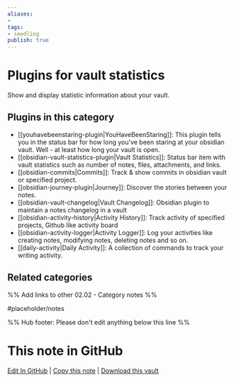 ```yaml
---
aliases:
- 
tags: 
- seedling 
publish: true
---
```



# Plugins for vault statistics

Show and display statistic information about your vault.

## Plugins in this category

- [[youhavebeenstaring-plugin|YouHaveBeenStaring]]: This plugin tells you in the status bar for how long you've been staring at your obsidian vault. Well - at least how long your vault is open.
- [[obsidian-vault-statistics-plugin|Vault Statistics]]: Status bar item with vault statistics such as number of notes, files, attachments, and links.
- [[obsidian-commits|Commits]]: Track & show commits in obsidian vault or specified project.
- [[obsidian-journey-plugin|Journey]]: Discover the stories between your notes.
- [[obsidian-vault-changelog|Vault Changelog]]: Obsidian plugin to maintain a notes changelog in a vault
- [[obsidian-activity-history|Activity History]]: Track activity of specified projects, Github like activity board
- [[obsidian-activity-logger|Activity Logger]]: Log your activities like creating notes, modifying notes, deleting notes and so on.
- [[daily-activity|Daily Activity]]: A collection of commands to track your writing activity.

## Related categories

%% Add links to other 02.02 - Category notes %%

#placeholder/notes

%% Hub footer: Please don't edit anything below this line %%

# This note in GitHub

<span class="git-footer">[Edit In GitHub](https://github.dev/obsidian-community/obsidian-hub/blob/main/02%20-%20Community%20Expansions/02.01%20Plugins%20by%20Category/Plugins%20for%20vault%20statistics.md "git-hub-edit-note") | [Copy this note](https://raw.githubusercontent.com/obsidian-community/obsidian-hub/main/02%20-%20Community%20Expansions/02.01%20Plugins%20by%20Category/Plugins%20for%20vault%20statistics.md "git-hub-copy-note") | [Download this vault](https://github.com/obsidian-community/obsidian-hub/archive/refs/heads/main.zip "git-hub-download-vault") </span>
